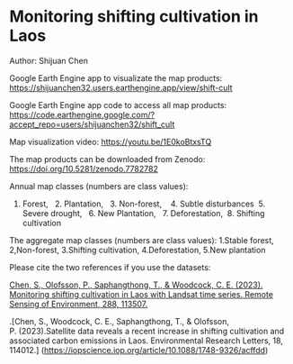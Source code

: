# Monitoring shifting cultivation in Laos

Author: Shijuan Chen

Google Earth Engine app to visualizate the map products: https://shijuanchen32.users.earthengine.app/view/shift-cult

Google Earth Engine app code to access all map products: 
https://code.earthengine.google.com/?accept_repo=users/shijuanchen32/shift_cult

Map visualization video: https://youtu.be/1E0koBtxsTQ 

The map products can be downloaded from Zenodo: https://doi.org/10.5281/zenodo.7782782 

Annual map classes (numbers are class values):
1. Forest,   2. Plantation,   3. Non-forest,    4. Subtle disturbances  5. Severe drought,   6. New Plantation,   7. Deforestation,  8. Shifting cultivation

The aggregate map classes (numbers are class values):
1.Stable forest, 2,Non-forest, 3.Shifting cultivation, 4.Deforestation, 5.New plantation

Please cite the two references if you use the datasets:

[Chen, S., Olofsson, P., Saphangthong, T., & Woodcock, C. E. (2023). Monitoring shifting cultivation in Laos with Landsat time series. Remote Sensing of Environment, 288, 113507.](https://www.sciencedirect.com/science/article/pii/S0034425723000585)

.[Chen, S., Woodcock, C. E., Saphangthong, T., & Olofsson, P. (2023).Satellite data reveals a recent increase in shifting cultivation and associated carbon emissions in Laos. Environmental Research Letters, 18, 114012.]
(https://iopscience.iop.org/article/10.1088/1748-9326/acffdd)



